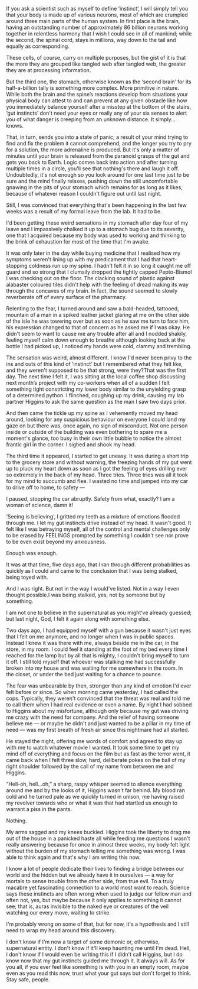 If you ask a scientist such as myself to define ‘instinct’, I will simply tell you that your body is made up of various neurons, most of which are crumpled around three main parts of the human system. In first place is the brain, having an outstanding number of approximately 86 billion neurons working together in relentless harmony that I wish I could see in all of mankind; while the second, the spinal cord, stays in millions, way down to the tail and equally as corresponding.

These cells, of course, carry on multiple purposes, but the gist of it is that the more they are grouped like tangled web after tangled web, the greater they are at processing information.

But the third one, the stomach, otherwise known as the ‘second brain’ for its half-a-billion tally is something more complex. More primitive in nature. While both the brain and the spine’s reactions develop from situations your physical body can attest to and can prevent at any given obstacle like how you immediately balance yourself after a misstep at the bottom of the stairs, ‘gut instincts’ don't need your eyes or really any of your six senses to alert you of what danger is creeping from an unknown distance. It simply…knows.

That, in turn, sends you into a state of panic; a result of your mind trying to find and fix the problem it cannot comprehend, and the longer you try to pry for a solution, the more adrenaline is produced. But it's only a matter of minutes until your brain is released from the paranoid grasps of the gut and gets you back to Earth. Logic comes back into action and after turning multiple times in a circle, you'll see that nothing's there and laugh it off. Undoubtedly, it's not enough so you look around for one last time just to be sure and the mind finally relaxes, pushing down the still  uncomfortable gnawing in the pits of your stomach which remains for as long as it likes, because of whatever reason I couldn't figure out until last night.

Still, I was convinced that everything that's been happening in the last few weeks was a result of my formal leave from the lab. It had to be.

I'd been getting these weird sensations in my stomach after day four of my leave and I impassively chalked it up to a stomach bug due to its severity, one that I acquired because my body was used to working and thinking to the brink of exhaustion for most of the time that I'm awake.

It was only later in the day while buying medicine that I realised how my symptoms weren't lining up with my predicament that I had that heart-stopping coldness run up my spine. I hadn't felt it in so long  it caught me off guard and so strong that I clumsily dropped the tightly capped Pepto-Bismol I was checking out on the floor. The clacking sound of plastic against alabaster coloured tiles didn't help with the feeling of dread making its way through the concaves of my brain. In fact, the sound seemed to slowly reverberate off of every surface of the pharmacy.

Relenting to the fear, I turned around and saw a bald-headed, tattooed, mountain of a man in a spiked leather jacket glaring at me on the other side of the isle he was towering over but as soon as he saw me turn to face him, his expression changed to that of concern as he asked me if I was okay. He didn't seem to want to cause me any trouble after all and I nodded shakily, feeling myself calm down enough to breathe although looking back at the bottle I had picked up, I noticed my hands were cold, clammy and trembling.

The sensation was weird, almost different. I know I'd never been privy to the ins and outs of this kind of  ‘instinct’ but I remembered what they felt like, and they weren't supposed to be that strong, were they?That was the first day. The next time I felt it, I was sitting at the local coffee shop discussing next month’s project with my co-workers when all of a sudden I felt something tight constricting my lower body similar to the unyielding grasp of a determined python. I flinched, coughing up my drink, causing my lab partner Higgins to ask the same question as the man I saw two days prior.

And then came the tickle up my spine as I vehemently moved my head around, looking for any suspicious behaviour on everyone I could land my gaze on but there was, once again, no sign of misconduct. Not one person inside or outside of the building was even bothering to spare me a moment's glance, too busy in their own little bubble to notice the almost frantic girl in the corner. I sighed and shook my head.

The third time it appeared, I started to get uneasy. It was during a short trip to the grocery store and without warning, the freezing hands of my gut went up to pluck my heart down as soon as I got the feeling of eyes drilling ever so extremely in the back of my head. Three tries. Three tries was all it took for my mind to succumb and flee. I wasted no time and jumped into my car to drive off to home, to safety —

I paused, stopping the car abruptly. Safety from what, exactly? I am a woman of science, damn it!

‘Seeing is believing’, I gritted my teeth as a mixture of emotions flooded through me. I let my gut instincts drive instead of my head. It wasn't good. It felt like I was betraying myself, all of the control and mental challenges only to be erased by FEELINGS prompted by something I couldn't see nor prove to be even exist beyond my anxiousness.

Enough was enough.

It was at that time, five days ago, that I ran through different probabilities as quickly as I could and came to the conclusion that I was being stalked, being toyed with.

And I was right. But not in the way I would've listed. Not in a way I even thought possible.I was being stalked, yes, not by someone but by something.

I am not one to believe in the supernatural as you might’ve already guessed; but last night, God, I felt it again along with something else.

Two days ago, I had equipped myself with a gun because it wasn't just eyes that I felt on me anymore, and no longer when I was in public spaces. Instead I knew it was there with me, always beside me in the car, in the store, in my room. I could feel it standing at the foot of my bed every time I reached for the lamp but by all that is mighty, I couldn't bring myself to turn it off. I still told myself that whoever was stalking me had successfully broken into my house and was waiting for me somewhere in the room. In the closet, or under the bed just waiting for a chance to pounce.

The fear was unbearable by then, stronger than any kind of emotion I'd ever felt before or since. So when morning came yesterday, I had called the cops. Typically, they weren't convinced that the threat was real and told me to call them when I had real evidence or even a name. By night I had sobbed to Higgins about my misfortune, although only because my gut was driving me crazy with the need for company. And the relief of having someone believe me — or maybe he didn't and just wanted to be a pillar in my time of need — was my first breath of fresh air since this nightmare had all started.

He stayed the night, offering me words of comfort and agreed to stay up with me to watch whatever movie I wanted. It took some time to get my mind off of everything and focus on the film but as fast as the terror went, it came back when I felt three slow, hard, deliberate pokes on the ball of my right shoulder followed by the call of my name from between me and Higgins.

“Hell-oh, hell…oh,” a sharp, raspy whisper seemed to silence everything around me and by the looks of it, Higgins wasn't far behind. My blood ran cold and he turned pale as we quickly turned in unison, me having raised my revolver towards who or what it was that had startled us enough to warrant a piss in the pants.

Nothing.

My arms sagged and my knees buckled. Higgins took the liberty to drag me out of the house in a panicked haste all while feeding me questions I wasn't really answering because for once in almost three weeks, my body felt light without the burden of my stomach telling me something was wrong. I was able to think again and that's why I am writing this now.

I know a lot of people dedicate their lives to finding a bridge between our world and the hidden but we already have it in ourselves — a way for mortals to sense trouble from the other side, from true evil. To a truly macabre yet fascinating connection to a world most want to reach. Science says these instincts are often wrong when used to judge our fellow man and often not, yes, but maybe because it only applies to something it cannot see; that is, auras invisible to the naked eye or creatures of the veil watching our every move, waiting to strike.

I'm probably wrong on some of that, but for now, it's a hypothesis and I still need to wrap my head around this discovery.

I don't know if I'm now a target of some demonic or, otherwise, supernatural entity. I don't know if it'll keep haunting me until I'm dead. Hell, I don't know if I would even be writing this if I didn't call Higgins, but I do know now that my gut instincts guided me through it. It always will. As for you all, if you ever feel like something is with you in an empty room, maybe even as you read this now, trust what your gut says but don't forget to think. Stay safe, people.